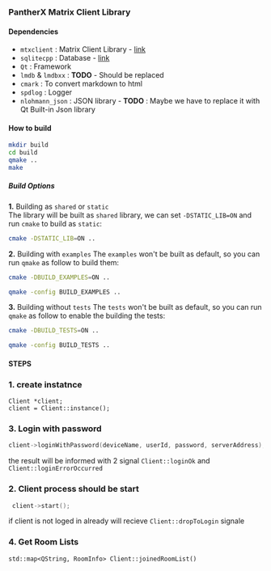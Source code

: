 ### PantherX Matrix Client Library

#### Dependencies
 * `mtxclient`          : Matrix Client Library - [link](https://github.com/Nheko-Reborn/mtxclient)
 * `sqlitecpp`          : Database - [link](https://github.com/SRombauts/SQLiteCpp)
 * `Qt`                 : Framework
 * `lmdb` & `lmdbxx`    : __TODO__ - Should be replaced
 * `cmark`              : To convert markdown to html
 * `spdlog`             : Logger
 * `nlohmann_json`      : JSON library - __TODO__ : Maybe we have to replace it with Qt Built-in Json library 

#### How to build

```bash
mkdir build
cd build
qmake ..
make
```

##### Build Options
**1.** Building as `shared` or `static`  
The library will be built as `shared` library, we can set `-DSTATIC_LIB=ON` and run `cmake` to build as `static`:

```bash
cmake -DSTATIC_LIB=ON ..
```

**2.** Building with `examples`
The `examples` won't be built as default, so you can run `qmake` as follow to build them:

```bash
cmake -DBUILD_EXAMPLES=ON ..
```

```bash
qmake -config BUILD_EXAMPLES ..
```

**3.** Building without `tests`
The `tests` won't be built as default, so you can run `qmake` as follow to enable the building the tests:

```bash
cmake -DBUILD_TESTS=ON ..
```

```bash
qmake -config BUILD_TESTS ..
```

#### STEPS
### 1. create instatnce 
```
Client *client;
client = Client::instance();
```

### 3. Login with password
```cpp
client->loginWithPassword(deviceName, userId, password, serverAddress); 

```
the result will be informed with 2 signal `Client::loginOk` and `Client::loginErrorOccurred`

### 2. Client process should be start
```cpp
 client->start();
```
if client is not loged in already will recieve `Client::dropToLogin` signale 



### 4. Get Room Lists
```
std::map<QString, RoomInfo> Client::joinedRoomList()
```






